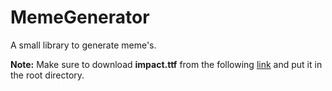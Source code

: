 MemeGenerator
=============

A small library to generate meme's.

**Note:** Make sure to download **impact.ttf** from the following  <a href="http://fontzone.net/font-download/impact">link</a> and put it in the root directory.
